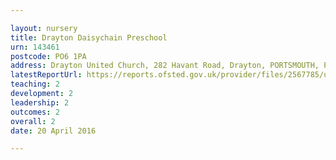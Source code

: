 ```yaml
---

layout: nursery
title: Drayton Daisychain Preschool
urn: 143461
postcode: PO6 1PA
address: Drayton United Church, 282 Havant Road, Drayton, PORTSMOUTH, PO6 1PA
latestReportUrl: https://reports.ofsted.gov.uk/provider/files/2567785/urn/143461.pdf
teaching: 2
development: 2
leadership: 2
outcomes: 2
overall: 2
date: 20 April 2016

---
```

